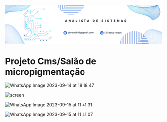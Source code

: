 <div style="display: flex; align-items: center;">
  <img src="https://github.com/abraao69/abraao69/blob/main/Navy%20Blue%20Geometric%20Technology%20LinkedIn%20Banner%20(2).png">
  <br><br>
</div>

  
<h1>Projeto Cms/Salão de micropigmentação</h1>

![WhatsApp Image 2023-09-14 at 18 18 47](https://github.com/abraao69/CMS-Sal-o/assets/103331086/deef1204-026f-4f23-8ee0-b0fbac0008b8)

![screen](https://github.com/abraao69/CMS-Sal-o/assets/103331086/e28899cf-f7ab-4bb1-8d02-322725ccf000)

![WhatsApp Image 2023-09-15 at 11 41 31](https://github.com/abraao69/CMS-Sal-o/assets/103331086/cb6ccbfb-db5a-41ab-b402-ce5a4a524faa)

![WhatsApp Image 2023-09-15 at 11 41 07](https://github.com/abraao69/CMS-Sal-o/assets/103331086/805f142d-ff8a-49ae-9eb0-9ba606dd414e)

